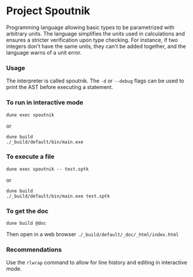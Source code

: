 # Project Spoutnik
Programming language allowing basic types to be parametrized with arbitrary units.
The language simplifies the units used in calculations and ensures a stricter verification upon type checking.
For instance, if two integers don't have the same units, they can't be added together, and the language warns of a unit error.

### Usage
The interpreter is called spoutnik.
The `-d` or `--debug` flags can be used to print the AST before executing a statement.

### To run in interactive mode

```
dune exec spoutnik
```

or

```
dune build
./_build/default/bin/main.exe
```

### To execute a file

```
dune exec spoutnik -- test.sptk
```

or

```
dune build
./_build/default/bin/main.exe test.sptk
```

### To get the doc

```
dune build @doc
```

Then open in a web browser `./_build/default/_doc/_html/index.html`

### Recommendations

Use the `rlwrap` command to allow for line history and editing in interactive mode.
